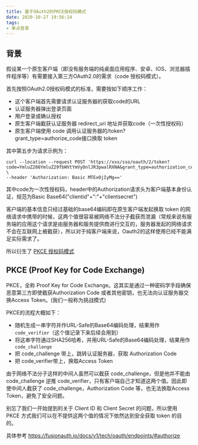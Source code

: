 ```yaml
---
title: 基于OAuth2的PKCE授权码模式
date: 2020-10-27 19:56:24
tags:
- 单点登录
---
```

<meta name="referrer" content="no-referrer" />

## 背景

假设某一个原生客户端（即没有服务端的纯桌面应用程序、安卓、IOS、浏览器插件程序等）有需要接入第三方OAuth2.0的需求（code 授权码模式）。

首先按照OAuth2.0授权码模式的标准，需要按如下顺序工作：

- 这个客户端首先需要请求认证服务器的获取code的URL
- 认证服务器弹出登录页面
- 用户登录或确认授权
- 原生客户端截获认证服务器 redirect_uri 地址并获取code（一次性授权码）
- 原生客户端使用 code 调用认证服务器的/token?grant_type=authorize_code接口换取 token



其中第五步为请求示例为：

```shell
curl --location --request POST 'https://xxx/sso/oauth/2/token?code=YmluZ286YmluZ29fbWVtYmVyOnlJR3pwalRXNA&grant_type=authorization_code' \
--header 'Authorization: Basic MTExOjIyMg=='
```

其中code为一次性授权码，header中的Authorization请求头为客户端基本身份认证，规范为Basic Base64("clientid"+":"+"clientsecret")

客户端的基本信息只经过基础的base64编码即在原生客户端发起换取 token 的网络请求中携带的时候，这两个值很容易被网络不法分子截获而泄漏（常规来说有服务端的应用这个请求是由服务器和服务提供商进行交互的，服务器发起的网络请求不会在互联网上被截获），所以对于纯客户端来说，Oauth2的这样使用已经不能满足实际需求了。


所以衍生了 [PKCE 授权码模式](https://tools.ietf.org/html/rfc7636)

## PKCE (Proof Key for Code Exchange)

PKCE，全称 Proof Key for Code Exchange。这其实是通过一种密码学手段确保恶意第三方即使截获Authorization Code 或者其他密钥，也无法向认证服务器交换Access Token。(我们一般称为挑战模式)

PKCE的流程大概如下：

- 随机生成一串字符并作URL-Safe的Base64编码处理，结果用作 `code_verifier`（这个值记录下来后续会用到）
- 将这串字符通过SHA256哈希，并用URL-Safe的Base64编码处理，结果用作 `code_challenge`
- 把 code_challenge 带上，跳转认证服务器，获取 Authorization Code
- 把 code_verifier带上，换取Access Token

由于网络不法分子这样的中间人虽然可以截获 code_challenge，但是他并不能由 code_challenge 逆推 code_verifier，只有客户端自己才知道这两个值。因此即使中间人截获了 code_challenge，Authorization Code 等，也无法换取Access Token，避免了安全问题。

别忘了我们一开始提到的关于 Client ID 和 Client Secret 的问题，所以使用 PKCE 方式我们可以在不提供这两个值的情况下依然达到安全获取 token 的目的。

具体参考 https://fusionauth.io/docs/v1/tech/oauth/endpoints/#authorize




